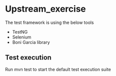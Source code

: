 # Upstream_exercise

The test framework is using the below tools
<ul>
<li>TestNG</li>
<li>Selenium</li>
<li>Boni Garcia library</li>
</ul>

<h2>Test execution</h2>
<p> Run mvn test to start the default test execution suite</p>
